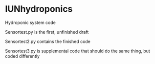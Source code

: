 # IUNhydroponics
Hydroponic system code

Sensortest.py is the first, unfinished draft

Sensortest2.py contains the finished code

Sensortest3.py is supplemental code that should do the same thing, but coded differently
